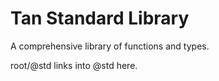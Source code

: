 # Tan Standard Library

A comprehensive library of functions and types.

root/@std links into @std here.
